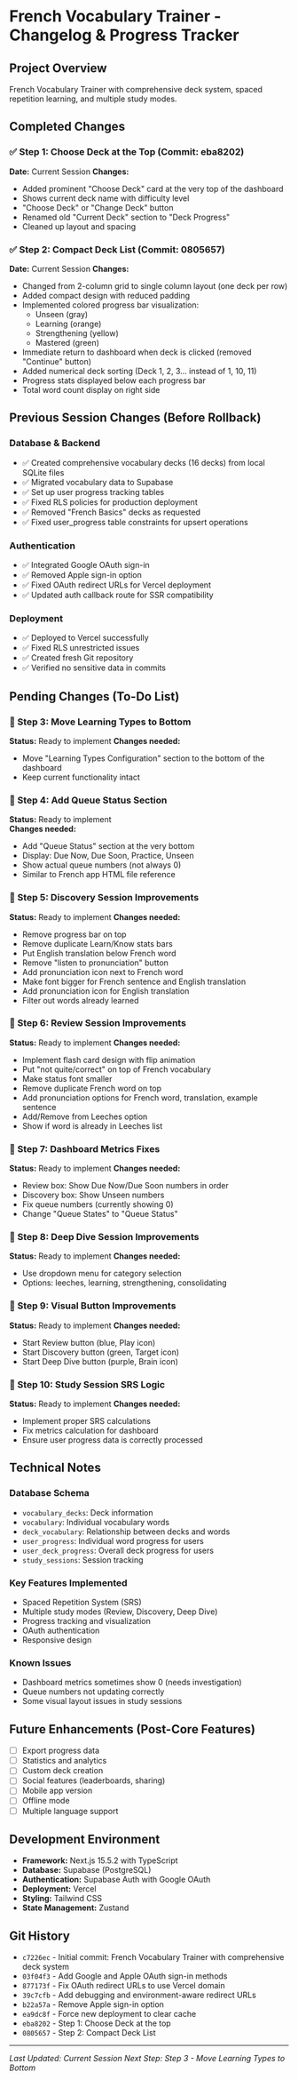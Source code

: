 # French Vocabulary Trainer - Changelog & Progress Tracker

## Project Overview
French Vocabulary Trainer with comprehensive deck system, spaced repetition learning, and multiple study modes.

## Completed Changes

### ✅ Step 1: Choose Deck at the Top (Commit: eba8202)
**Date:** Current Session
**Changes:**
- Added prominent "Choose Deck" card at the very top of the dashboard
- Shows current deck name with difficulty level
- "Choose Deck" or "Change Deck" button
- Renamed old "Current Deck" section to "Deck Progress"
- Cleaned up layout and spacing

### ✅ Step 2: Compact Deck List (Commit: 0805657)
**Date:** Current Session
**Changes:**
- Changed from 2-column grid to single column layout (one deck per row)
- Added compact design with reduced padding
- Implemented colored progress bar visualization:
  - Unseen (gray)
  - Learning (orange) 
  - Strengthening (yellow)
  - Mastered (green)
- Immediate return to dashboard when deck is clicked (removed "Continue" button)
- Added numerical deck sorting (Deck 1, 2, 3... instead of 1, 10, 11)
- Progress stats displayed below each progress bar
- Total word count display on right side

## Previous Session Changes (Before Rollback)

### Database & Backend
- ✅ Created comprehensive vocabulary decks (16 decks) from local SQLite files
- ✅ Migrated vocabulary data to Supabase
- ✅ Set up user progress tracking tables
- ✅ Fixed RLS policies for production deployment
- ✅ Removed "French Basics" decks as requested
- ✅ Fixed user_progress table constraints for upsert operations

### Authentication
- ✅ Integrated Google OAuth sign-in
- ✅ Removed Apple sign-in option
- ✅ Fixed OAuth redirect URLs for Vercel deployment
- ✅ Updated auth callback route for SSR compatibility

### Deployment
- ✅ Deployed to Vercel successfully
- ✅ Fixed RLS unrestricted issues
- ✅ Created fresh Git repository
- ✅ Verified no sensitive data in commits

## Pending Changes (To-Do List)

### 🔄 Step 3: Move Learning Types to Bottom
**Status:** Ready to implement
**Changes needed:**
- Move "Learning Types Configuration" section to the bottom of the dashboard
- Keep current functionality intact

### 🔄 Step 4: Add Queue Status Section
**Status:** Ready to implement  
**Changes needed:**
- Add "Queue Status" section at the very bottom
- Display: Due Now, Due Soon, Practice, Unseen
- Show actual queue numbers (not always 0)
- Similar to French app HTML file reference

### 🔄 Step 5: Discovery Session Improvements
**Status:** Ready to implement
**Changes needed:**
- Remove progress bar on top
- Remove duplicate Learn/Know stats bars
- Put English translation below French word
- Remove "listen to pronunciation" button
- Add pronunciation icon next to French word
- Make font bigger for French sentence and English translation
- Add pronunciation icon for English translation
- Filter out words already learned

### 🔄 Step 6: Review Session Improvements
**Status:** Ready to implement
**Changes needed:**
- Implement flash card design with flip animation
- Put "not quite/correct" on top of French vocabulary
- Make status font smaller
- Remove duplicate French word on top
- Add pronunciation options for French word, translation, example sentence
- Add/Remove from Leeches option
- Show if word is already in Leeches list

### 🔄 Step 7: Dashboard Metrics Fixes
**Status:** Ready to implement
**Changes needed:**
- Review box: Show Due Now/Due Soon numbers in order
- Discovery box: Show Unseen numbers
- Fix queue numbers (currently showing 0)
- Change "Queue States" to "Queue Status"

### 🔄 Step 8: Deep Dive Session Improvements
**Status:** Ready to implement
**Changes needed:**
- Use dropdown menu for category selection
- Options: leeches, learning, strengthening, consolidating

### 🔄 Step 9: Visual Button Improvements
**Status:** Ready to implement
**Changes needed:**
- Start Review button (blue, Play icon)
- Start Discovery button (green, Target icon)  
- Start Deep Dive button (purple, Brain icon)

### 🔄 Step 10: Study Session SRS Logic
**Status:** Ready to implement
**Changes needed:**
- Implement proper SRS calculations
- Fix metrics calculation for dashboard
- Ensure user progress data is correctly processed

## Technical Notes

### Database Schema
- `vocabulary_decks`: Deck information
- `vocabulary`: Individual vocabulary words
- `deck_vocabulary`: Relationship between decks and words
- `user_progress`: Individual word progress for users
- `user_deck_progress`: Overall deck progress for users
- `study_sessions`: Session tracking

### Key Features Implemented
- Spaced Repetition System (SRS)
- Multiple study modes (Review, Discovery, Deep Dive)
- Progress tracking and visualization
- OAuth authentication
- Responsive design

### Known Issues
- Dashboard metrics sometimes show 0 (needs investigation)
- Queue numbers not updating correctly
- Some visual layout issues in study sessions

## Future Enhancements (Post-Core Features)
- [ ] Export progress data
- [ ] Statistics and analytics
- [ ] Custom deck creation
- [ ] Social features (leaderboards, sharing)
- [ ] Mobile app version
- [ ] Offline mode
- [ ] Multiple language support

## Development Environment
- **Framework:** Next.js 15.5.2 with TypeScript
- **Database:** Supabase (PostgreSQL)
- **Authentication:** Supabase Auth with Google OAuth
- **Deployment:** Vercel
- **Styling:** Tailwind CSS
- **State Management:** Zustand

## Git History
- `c7226ec` - Initial commit: French Vocabulary Trainer with comprehensive deck system
- `03f04f3` - Add Google and Apple OAuth sign-in methods
- `877173f` - Fix OAuth redirect URLs to use Vercel domain
- `39c7cfb` - Add debugging and environment-aware redirect URLs
- `b22a57a` - Remove Apple sign-in option
- `ea9dc8f` - Force new deployment to clear cache
- `eba8202` - Step 1: Choose Deck at the top
- `0805657` - Step 2: Compact Deck List

---
*Last Updated: Current Session*
*Next Step: Step 3 - Move Learning Types to Bottom*
